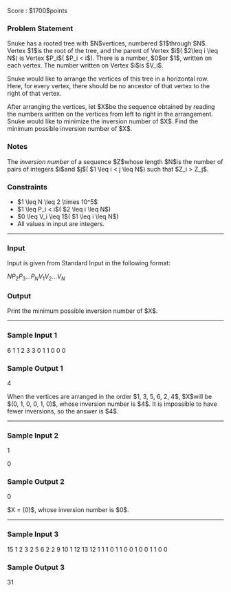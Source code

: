 
<div>

<span>

<span>

<p>
Score : $1700$points
</p>

<div>

<section>

### **Problem Statement**

<p>
Snuke has a rooted tree with $N$vertices, numbered $1$through $N$.
Vertex $1$is the root of the tree, and the parent of Vertex $i$( $2\leq i \leq N$) is Vertex $P_i$( $P_i < i$).
There is a number, $0$or $1$, written on each vertex. The number written on Vertex $i$is $V_i$.
</p>

<p>
Snuke would like to arrange the vertices of this tree in a horizontal row.
Here, for every vertex, there should be no ancestor of that vertex to the right of that vertex.
</p>

<p>
After arranging the vertices, let $X$be the sequence obtained by reading the numbers written on the vertices from left to right in the arrangement.
Snuke would like to minimize the inversion number of $X$.
Find the minimum possible inversion number of $X$.
</p>

</section>

</div>

<div>

<section>

### **Notes**

<p>
The 
<em>
inversion number
</em>
of a sequence $Z$whose length $N$is the number of pairs of integers $i$and $j$( $1 \leq i < j \leq N$) such that $Z_i > Z_j$.
</p>

</section>

</div>

<div>

<section>

### **Constraints**

<ul>

<li>
$1 \leq N \leq 2 \times 10^5$
</li>

<li>
$1 \leq P_i < i$( $2 \leq i \leq N$)
</li>

<li>
$0 \leq V_i \leq 1$( $1 \leq i \leq N$)
</li>

<li>
All values in input are integers.
</li>

</ul>

</section>

</div>

---

<div>

<div>

<section>

### **Input**

<p>
Input is given from Standard Input in the following format:
</p>

<div>

$N$$P_2$$P_3$$...$$P_N$$V_1$$V_2$$...$$V_N$
</div>

</section>

</div>

<div>

<section>

### **Output**

<p>
Print the minimum possible inversion number of $X$.
</p>

</section>

</div>

</div>

---

<div>

<section>

### **Sample Input 1**

<div>

6
1 1 2 3 3
0 1 1 0 0 0

</div>

</section>

</div>

<div>

<section>

### **Sample Output 1**

<div>

4

</div>

<p>
When the vertices are arranged in the order $1, 3, 5, 6, 2, 4$, $X$will be $(0, 1, 0, 0, 1, 0)$, whose inversion number is $4$.
It is impossible to have fewer inversions, so the answer is $4$.
</p>

</section>

</div>

---

<div>

<section>

### **Sample Input 2**

<div>

1

0

</div>

</section>

</div>

<div>

<section>

### **Sample Output 2**

<div>

0

</div>

<p>
$X = (0)$, whose inversion number is $0$.
</p>

</section>

</div>

---

<div>

<section>

### **Sample Input 3**

<div>

15
1 2 3 2 5 6 2 2 9 10 1 12 13 12
1 1 1 0 1 1 0 0 1 0 0 1 1 0 0

</div>

</section>

</div>

<div>

<section>

### **Sample Output 3**

<div>

31

</div>

</section>

</div>

</span>

</span>

</div>

